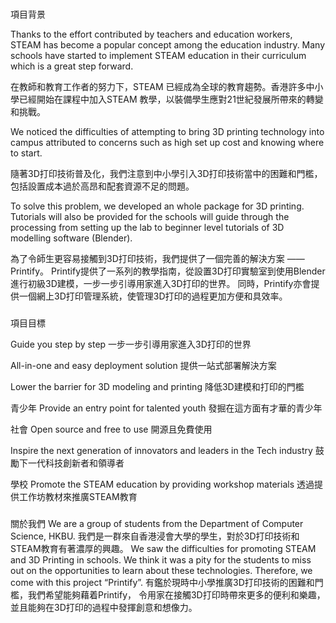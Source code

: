 ###
項目背景

Thanks to the effort contributed by teachers and education workers, STEAM has become a popular concept among the education industry. Many schools have started to implement STEAM education in their curriculum which is a great step forward. 

在教師和教育工作者的努力下，STEAM 已經成為全球的教育趨勢。香港許多中小學已經開始在課程中加入STEAM 教學，以裝備學生應對21世紀發展所帶來的轉變和挑戰。

We noticed the difficulties of attempting to bring 3D printing technology into campus attributed to concerns such as high set up cost and knowing where to start.

隨著3D打印技術普及化，我們注意到中小學引入3D打印技術當中的困難和門檻，包括設置成本過於高昂和配套資源不足的問題。

To solve this problem, we developed an whole package for 3D printing. Tutorials will also be provided for the schools will guide through the processing from setting up the lab to beginner level tutorials of 3D modelling software (Blender). 

為了令師生更容易接觸到3D打印技術，我們提供了一個完善的解決方案 —— Printify。
Printify提供了一系列的教學指南，從設置3D打印實驗室到使用Blender進行初級3D建模，一步一步引導用家進入3D打印的世界。
同時，Printify亦會提供一個網上3D打印管理系統，使管理3D打印的過程更加方便和具效率。

### 
項目目標

Guide you step by step
一步一步引導用家進入3D打印的世界

All-in-one and easy deployment solution
提供一站式部署解決方案

Lower the barrier for 3D modeling and printing
降低3D建模和打印的門檻

青少年
Provide an entry point for talented youth
發掘在這方面有才華的青少年

社會
Open source and free to use
開源且免費使用

Inspire the next generation of innovators and leaders in the Tech industry
鼓勵下一代科技創新者和領導者

學校
Promote the STEAM education by providing workshop materials
透過提供工作坊教材來推廣STEAM教育

###
關於我們
We are a group of students from the Department of Computer Science, HKBU. 
我們是一群來自香港浸會大學的學生，對於3D打印技術和STEAM教育有著濃厚的興趣。
We saw the difficulties for promoting STEAM and 3D Printing in schools. We think it was a pity for the students to miss out on the opportunities to learn about these technologies. Therefore, we come with this project “Printify”. 
有鑑於現時中小學推廣3D打印技術的困難和門檻，我們希望能夠藉着Printify，
令用家在接觸3D打印時帶來更多的便利和樂趣，並且能夠在3D打印的過程中發揮創意和想像力。